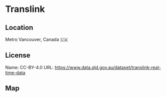 # Translink
    
## Location

Metro Vancouver, Canada 🇨🇦

## License

Name: CC-BY-4.0
URL: https://www.data.qld.gov.au/dataset/translink-real-time-data

## Map

<WorldMap topic="public-transport/rtfs-rt/Translink/vehicle_positions/#" />
